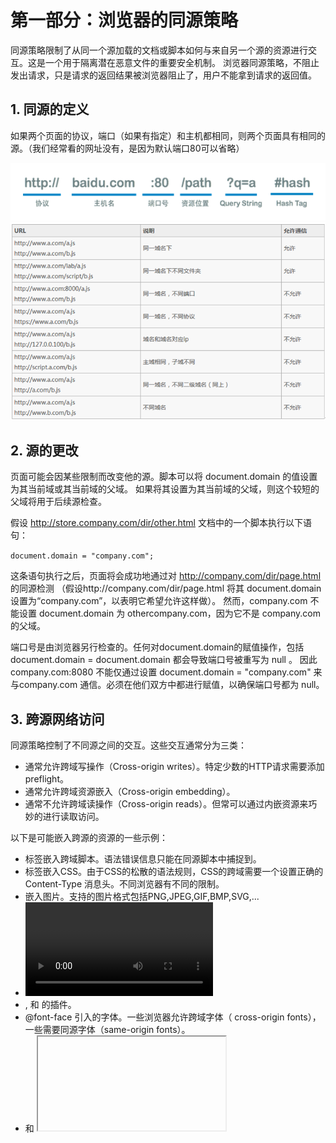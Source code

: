 # 第一部分：浏览器的同源策略

同源策略限制了从同一个源加载的文档或脚本如何与来自另一个源的资源进行交互。这是一个用于隔离潜在恶意文件的重要安全机制。
浏览器同源策略，不阻止发出请求，只是请求的返回结果被浏览器阻止了，用户不能拿到请求的返回值。

## 1. 同源的定义

如果两个页面的协议，端口（如果有指定）和主机都相同，则两个页面具有相同的源。（我们经常看的网址没有，是因为默认端口80可以省略）

<img src='co1.png'>
<img src='co2.png'>

## 2. 源的更改

页面可能会因某些限制而改变他的源。脚本可以将 document.domain 的值设置为其当前域或其当前域的父域。
如果将其设置为其当前域的父域，则这个较短的父域将用于后续源检查。

假设 http://store.company.com/dir/other.html 文档中的一个脚本执行以下语句：

`document.domain = "company.com";`

这条语句执行之后，页面将会成功地通过对 http://company.com/dir/page.html 的同源检测
（假设http://company.com/dir/page.html 将其 document.domain 设置为“company.com”，以表明它希望允许这样做）。
然而，company.com 不能设置 document.domain 为 othercompany.com，因为它不是 company.com 的父域。

端口号是由浏览器另行检查的。任何对document.domain的赋值操作，包括 document.domain = document.domain 都会导致端口号被重写为 null 。
因此 company.com:8080 不能仅通过设置 document.domain = "company.com" 来与company.com 通信。必须在他们双方中都进行赋值，以确保端口号都为 null。

## 3. 跨源网络访问

同源策略控制了不同源之间的交互。这些交互通常分为三类：

- 通常允许跨域写操作（Cross-origin writes）。特定少数的HTTP请求需要添加 preflight。
- 通常允许跨域资源嵌入（Cross-origin embedding）。
- 通常不允许跨域读操作（Cross-origin reads）。但常可以通过内嵌资源来巧妙的进行读取访问。

以下是可能嵌入跨源的资源的一些示例：

- <script src="..."></script> 标签嵌入跨域脚本。语法错误信息只能在同源脚本中捕捉到。
- <link rel="stylesheet" href="..."> 标签嵌入CSS。由于CSS的松散的语法规则，CSS的跨域需要一个设置正确的Content-Type 消息头。不同浏览器有不同的限制。
- <img>嵌入图片。支持的图片格式包括PNG,JPEG,GIF,BMP,SVG,...
- <video> 和 <audio>嵌入多媒体资源。
- <object>, <embed> 和 <applet> 的插件。
- @font-face 引入的字体。一些浏览器允许跨域字体（ cross-origin fonts），一些需要同源字体（same-origin fonts）。
- <frame> 和 <iframe> 载入的任何资源。站点可以使用X-Frame-Options消息头来阻止这种形式的跨域交互。

总结：iframe、script、img、video、object、embed、link标签允许垮域引用资源
ajax、cookie、localstorage等被限制(（1） Cookie、LocalStorage 和 IndexDB 无法读取。（2） DOM 无法获得。（3） AJAX 请求不能发送。)

# 第二部分：跨域/跨源
## 一 前后台跨域
### 1.CORS (Cross-Origin Resource Sharing)

跨域资源共享标准新增了一组 HTTP 首部字段，允许服务器声明哪些源站通过浏览器有权限访问哪些资源。
另外，规范要求，对那些可能对服务器数据产生副作用的 HTTP 请求方法（特别是 GET 以外的 HTTP 请求，或者搭配某些 MIME 类型的 POST 请求），
浏览器必须首先使用 OPTIONS 方法发起一个预检请求（preflight request），从而获知服务端是否允许该跨域请求。
服务器确认允许之后，才发起实际的 HTTP 请求。
在预检请求的返回中，服务器端也可以通知客户端，是否需要携带身份凭证（包括 Cookies 和 HTTP 认证相关数据）。

简而言之, 浏览器不再一味禁止跨域访问, 而是检查目的站点的响应头域, 进而判断是否允许当前站点访问。
通常, 服务器使用以下的这些响应头域用来通知浏览器:
Response headers[edit]
```
Access-Control-Allow-Origin
Access-Control-Allow-Credentials
Access-Control-Allow-Methods
Access-Control-Allow-Headers
Access-Control-Expose-Headers
Access-Control-Max-Age
```
- 普通跨域请求：服务端只设置Access-Control-Allow-Origin即可，前端无须设置。
- 若要带cookie请求：前后端都需要设置。由于同源策略的限制，所读取的cookie为跨域请求接口所在域的cookie，而非当前页。
- 优缺点：
  - 目前，所有浏览器都支持该功能(IE8+：IE8/9需要使用XDomainRequest对象来支持CORS）)，CORS也已经成为主流的跨域解决方案。
  - 整个CORS通信过程，都是浏览器自动完成，不需要用户参与。
  - 对于开发者来说，CORS通信与同源的AJAX通信没有差别，代码完全一样。
  - 浏览器一旦发现AJAX请求跨源，就会自动添加一些附加的头信息，有时还会多出一次附加的请求，但用户不会有感觉。
  - CORS与JSONP的使用目的相同，但是比JSONP更强大。JSONP只支持GET请求，CORS支持所有类型的HTTP请求。
  - JSONP的优势在于支持老式浏览器，以及可以向不支持CORS的网站请求数据。
  - CORS 解决方案相对于JSONP 更加灵活，而且支持POST请求，是跨域的根源性解决方案。
- 兼容性：CORS是W3C中一项较新的方案，所以部分浏览器还没有对其进行支持或者完美支持，详情可移至 http://www.w3.org/TR/cors/ 
- 安全问题：CORS提供了一种跨域请求方案，但没有为安全访问提供足够的保障机制，如果你需要信息的绝对安全，不要依赖CORS当中的权限制度，应当使用更多其它的措施来保障，比如OAuth2。

**简单请求**

某些请求不会触发 CORS 预检请求。本文称这样的请求为“简单请求”（请注意，该术语并不属于 Fetch （其中定义了 CORS）规范）。
若请求满足所有下述条件，则该请求可视为“简单请求”：

- 使用下列方法之一：
  - GET
  - HEAD
  - POST

- Fetch 规范定义了对 CORS 安全的首部字段集合，不得人为设置该集合之外的其他首部字段。该集合为：
  - Accept
  - Accept-Language
  - Content-Language
  - Content-Type （需要注意额外的限制）
  - DPR
  - Downlink
  - Save-Data
  - Viewport-Width
  - Width

- Content-Type 的值仅限于下列三者之一： 
  - text/plain
  - multipart/form-data
  - application/x-www-form-urlencoded

- 请求中的任意XMLHttpRequestUpload 对象均没有注册任何事件监听器；XMLHttpRequestUpload 对象可以使用 XMLHttpRequest.upload 属性访问。
- 请求中没有使用 ReadableStream 对象。

### 2.Jsonp

通常为了减轻web服务器的负载，我们把js、css，img等静态资源分离到另一台独立域名的服务器上，
在html页面中再通过相应的标签从不同域名下加载静态资源，而被浏览器允许，基于此原理，我们可以通过动态创建script，再请求一个带参网址实现跨域通信。
jsonp正是利用这个特性来实现的。 

**原理：**

1、JS(Ajax) 跨域请求资源会被限制。但是在页面中，script 标签跨域时，却是没有限制的

*（frame，img同理凡是拥有”src”这个属性的标签都拥有跨域的能力，比如<script>、<img>、<iframe>
*所以在远程服务器上设法把数据装进js格式的文件里，供客户端调用和进一步处理即实现跨域）。
  
2、我们通过，script的src属性，请求服务器，并通过参数（如：？callback=foo，foo为本地一个执行的方法）告诉服务器返回指定格式的JS脚本，并将数据封装在此脚本中。 

3、服务器再配合客户端返回一段脚本（如：* foo({“id”: 123, “name” : 张三, “age”: 17});* ），其实返回的就是一个 客户端本地的一个可执行的方法,将要返回的 数据封装在了参数 里。 

4、恰巧我们已经知道一种叫做JSON的纯字符数据格式可以简洁的描述复杂数据，更妙的是JSON还被js原生支持，所以在客户端几乎可以随心所欲的处理这种格式的数据

5、跨域服务器上动态生成的js格式文件（一般以JSON为后缀），显而易见，服务器之所以要动态生成JSON文件，目的就在于把客户端需要的数据装入进去。

6、客户端在对JSON文件调用成功之后，通过对参数的处理也就获得了自己所需的数据，这种获取远程数据的方式看起来非常像AJAX，但其实并不一样。

7、为了便于客户端使用数据，逐渐形成了一种非正式传输协议，人们把它称作JSONP，
该协议的一个要点就是允许用户传递一个callback参数给服务端，然后服务端返回数据时会将这个callback参数作为函数名来包裹住JSON数据，
这样客户端就可以随意定制自己的函数来自动处理返回数据了。jsonp的核心是动态添加 script标签 来调用服务器提供的js脚本。

**注意：**
服务器返回数据的格式是JSONP格式，而不是单纯的JSON。

返回的是一段JS脚本（客户端的一个可执行的方法，参数为JSON 格式的数据，是要返回的数据）。

如果单纯的返回JSON数据，虽然客户端也能看数据，但是却会报错，不能执行请求成功的回调函数。

服务器端需要将字符串拼接转义，键名 需要使用双引号string str = "foo({\"staus\":\"world\"})";

**JSONP的局限性**

JSONP 方式，固然方便强大。但是他的局限性在于，它无法完成POST请求。即是我们将type改为post，在发送请求时，依然会是以Get的方式。
可能会出现 414 请求url过长错误码 https://kb.cnblogs.com/page/139725/

**优缺点：**

1.	JSONP是服务器与客户端跨源通信的常用方法。最大特点就是简单适用，老式浏览器全部支持，服务器改造非常小。

2.	只能实现get一种请求、不安全 容易遭到xss攻击。（在百度搜索时，会发现百度调用也是通过jsonp来实现的。）

**JSON(JavaScript Object Notation)和JSONP(JSON with Padding)虽然只有一个字母的差别，但其实他们根本不是一回事儿：**

JSON是一种基于文本的数据交换方式（不支持跨域），而JSONP是一种依靠开发人员的聪明才智创造出的一种非官方跨域数据交互协议。一个是描述信息的格式，一个是信息传递双方约定的方法。

### 3. Nginx反向代理

**反向代理**（Reverse Proxy）方式是指以代理服务器来接受internet上的连接请求，然后将请求转发给内部网络上的服务器，并将从服务器上得到的结果返回给internet上请求连接的客户端，此时代理服务器对外就表现为一个反向代理服务器。

反向代理是为服务端服务的，反向代理可以帮助服务器接收来自客户端的请求，帮助服务器做请求转发，负载均衡等。

反向代理对服务端是透明的，对我们是非透明的，即我们并不知道自己访问的是代理服务器，而服务器知道反向代理在为他服务。
nginx解决跨域的原理
例如：
前端server的域名为：fe.server.com
后端服务的域名为：dev.server.com
现在我在fe.server.com对dev.server.com发起请求一定会出现跨域。

现在我们只需要启动一个nginx服务器，将server_name设置为fe.server.com,然后设置相应的location以拦截前端需要跨域的请求，最后将请求代理回dev.server.com。如下面的配置：

```
server {
        listen  80;
        server_name  fe.server.com;
        location / {
                proxy_pass dev.server.com;
        }
}
```

这样可以完美绕过浏览器的同源策略：fe.server.com访问nginx的fe.server.com属于同源访问，而nginx对服务端转发的请求不会触发浏览器的同源策略。

**代理跨域的原理：**
同源策略是浏览器的安全策略，不是HTTP协议的一部分。服务器端调用HTTP接口只是使用HTTP协议，不会执行JS脚本，不需要同源策略，也就不存在跨越问题。

## 二 非同源页面间跨域

### 1.Iframe

类似Jsonp，Iframe跨域也是建立在页面中，iframe 标签跨域没有限制的基础上。
通过两个非同源页面中分别嵌套一个同源页面，两个同源页面间通信再通过postMessage方法和message事件监听来实现非同源页面间的通信。
这里同源页面的通信方式又有很多，，，具体看这里：https://juejin.im/post/5ca04406f265da30ac219ccc

*PostMessage跨域漏洞： https://sec.xiaomi.com/article/24*

### 2.Websocket
通过建立websocket连接实现非同源页面间通信

## 三 不同跨域方法的比较

1.	document.domain+iframe
应用范围：这种办法只能解决主域相同而子域不同，且是iframe形式的跨域；
存在问题：安全性，当一个站点（b.a.com）被攻击后，另一个站点（c.a.com）会引起安全漏洞。

2.	JSONP
应用范围：因为是基于script标签，所有只能进行GET请求
存在问题：存在安全性问题，可被注入可执行的js代码（callback=alert(1)）, 对于这个问题，只能通过外界的字符串过滤来解决，如禁止callback中传入括号，使用正则去除左右括号，callback=callback.replace(/\(/g,"")，callback=callback.replace(/\)/g,"")

3.	CORS
给被访问方设置Access-Control-Allow-Origin，如在php文件头部写入header('Access-Control-Allow-Origin:http://a.com:8080'),表示允许来自源http://a.com:8080的请求。这是跨域AJAX请求的根本解决方法。相比JSONP只能发GET请求，CORS允许任何类型的请求。但是IE10及以下IE版本不支持。

4.	HTML5 postMessage
这是HTML5的新功能，用postMessage支持基于web的实时消息传递。

5.	利用iframe和location.hash
这个方法比较绕，原理是利用location.hash来传值。url中#号及其后面的内容就是location.hash,改变hash的值页面并不会刷新，所以可以利用hash值来进行数据传递。
这种方法缺点也很多，诸如数据直接暴露在了url中，数据容量和类型都有限等。

6.	利用window.name
主要利用window.name值不随url改变而改变，只要当前页面没被关闭，window.name的值就不会改变。

## 四 补充&扩展

- iframe限制
可以访问同域资源, 可读写;
访问跨域页面时, 只读.

- Ajax限制
Ajax 的限制比 iframe 限制更严.

同域资源可读写;
跨域请求会直接被浏览器拦截.(chrome下跨域请求不会发起, 其他浏览器一般是可发送跨域请求, 但响应被浏览器拦截)

- Script限制
script并无跨域限制, 这是因为script标签引入的文件不能够被客户端的 js 获取到, 不会影响到原页面的安全, 
因此script标签引入的文件没必要遵循浏览器的同源策略. 相反, ajax 加载的文件内容可被客户端 js 获取到, 引入的文件内容可能会泄漏或者影响原页面安全, 
故, ajax必须遵循同源策略.

